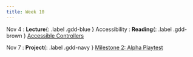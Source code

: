 ```yaml
---
title: Week 10
---
```


Nov 4
: **Lecture**{: .label .gdd-blue } Accessibility
: **Reading**{: .label .gdd-brown } [Accessible Controllers]

Nov 7
: **Project**{: .label .gdd-navy } [Milestone 2: Alpha Playtest]

[Accessible Controllers]: https://www.cnet.com/news/microsofts-new-xbox-adaptive-controller-puts-disabled-players-back-in-the-game/

[Milestone 2: Alpha Playtest]: ../pages/projects/project3/project3